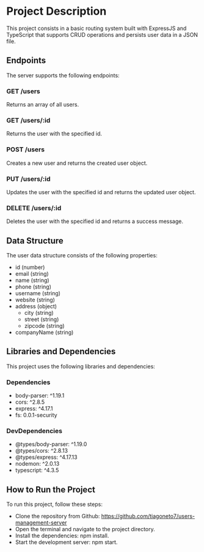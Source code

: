 # Project Description
This project consists in a basic routing system built with ExpressJS and TypeScript that supports CRUD operations and persists user data in a JSON file.

## Endpoints

The server supports the following endpoints:

### GET /users
Returns an array of all users.

### GET /users/:id
Returns the user with the specified id.

### POST /users
Creates a new user and returns the created user object.

### PUT /users/:id
Updates the user with the specified id and returns the updated user object.

### DELETE /users/:id
Deletes the user with the specified id and returns a success message.

## Data Structure
The user data structure consists of the following properties:

* id (number)
* email (string)
* name (string)
* phone (string)
* username (string)
* website (string)
* address (object)
    * city (string)
    * street (string)
    * zipcode (string)
* companyName (string)

## Libraries and Dependencies
This project uses the following libraries and dependencies:

### Dependencies
* body-parser: ^1.19.1
* cors: ^2.8.5
* express: ^4.17.1
* fs: 0.0.1-security

### DevDependencies
* @types/body-parser: ^1.19.0
* @types/cors: ^2.8.13
* @types/express: ^4.17.13
* nodemon: ^2.0.13
* typescript: ^4.3.5

## How to Run the Project
To run this project, follow these steps:

* Clone the repository from Github: https://github.com/tiagoneto7/users-management-server
* Open the terminal and navigate to the project directory.
* Install the dependencies: npm install.
* Start the development server: npm start.





